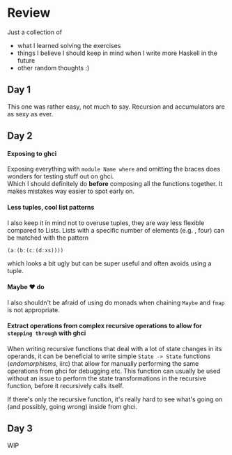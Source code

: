 # Review


Just a collection of
 - what I learned solving the exercises
 - things I believe I should keep in mind when I write more Haskell in the future
 - other random thoughts :)




## Day 1

This one was rather easy, not much to say. Recursion and accumulators are as sexy as ever.


## Day 2

#### Exposing to ghci
Exposing everything with `module Name where` and omitting the braces does wonders for testing stuff out on ghci.  
Which I should definitely do **before** composing all the functions together. It makes mistakes way easier to spot early on.


#### Less tuples, cool list patterns
I also keep it in mind not to overuse tuples, they are way less flexible compared to Lists.
Lists with a specific number of elements (e.g. , four) can be matched with the pattern
```Haskell
(a:(b:(c:(d:xs))))
```
which looks a bit ugly but can be super useful and often avoids using a tuple.

#### Maybe ♥ do
I also shouldn't be afraid of using do monads when chaining `Maybe` and `fmap` is not appropriate.


#### Extract operations from complex recursive operations to allow for `stepping through` with ghci

When writing recursive functions that deal with a lot of state changes in its operands,
it can be beneficial to write simple `State -> State` functions (*endomorphisms*, iirc) that allow for manually performing the same operations from ghci for debugging etc.
This function can usually be used without an issue to perform the state transformations in the recursive function, before it recursively calls itself.

If there's only the recursive function, it's really hard to see what's going on (and possibly, going wrong) inside from ghci.


## Day 3

WIP